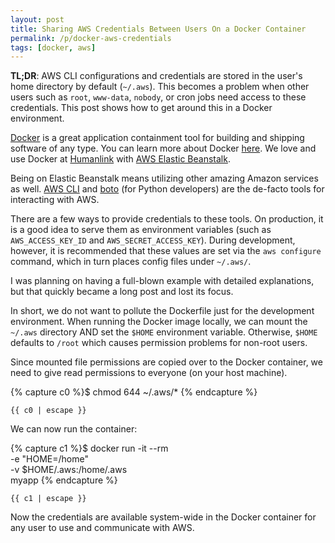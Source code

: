 ```yaml
---
layout: post
title: Sharing AWS Credentials Between Users On a Docker Container
permalink: /p/docker-aws-credentials
tags: [docker, aws]
---
```


**TL;DR**:
AWS CLI configurations and credentials are stored in the user's home directory by
default (`~/.aws`). This becomes a problem when other users such as
`root`, `www-data`, `nobody`, or cron jobs need access to these credentials.
This post shows how to get around this in a Docker environment.

[Docker](https://www.docker.com/) is a great application containment tool for
building and shipping software of any type. You can learn more about Docker
[here](https://www.docker.com/whatisdocker). We love and use Docker at
[Humanlink](https://www.humanlink.co) with
[AWS Elastic Beanstalk](http://aws.amazon.com/elasticbeanstalk/).

Being on Elastic Beanstalk means utilizing other amazing Amazon services as well.
[AWS CLI](http://aws.amazon.com/cli/) and [boto](https://github.com/boto/boto)
(for Python developers) are the de-facto tools for interacting with AWS.

There are a few ways to provide credentials to these tools.
On production, it is a good idea to serve them as environment
variables (such as `AWS_ACCESS_KEY_ID` and `AWS_SECRET_ACCESS_KEY`).
During development, however, it is recommended that these values are set via
the `aws configure` command, which in turn places config files under `~/.aws/`.

I was planning on having a full-blown example with detailed explanations,
but that quickly became a long post and lost its focus.

In short, we do not want to pollute the Dockerfile just for the development environment. When running the Docker image locally, we can mount the `~/.aws` directory AND set the `$HOME` environment variable. Otherwise, `$HOME` defaults
to `/root` which causes permission problems for non-root users.

Since mounted file permissions are copied over to the Docker container, we
need to give read permissions to everyone (on your host machine).

{% capture c0 %}$ chmod 644 ~/.aws/*
{% endcapture %}

<pre><code class="bash">{{ c0 | escape }}</code></pre>

We can now run the container:

{% capture c1 %}$ docker run -it --rm \
  -e "HOME=/home" \
  -v $HOME/.aws:/home/.aws \
  myapp
{% endcapture %}

<pre><code class="bash">{{ c1 | escape }}</code></pre>

Now the credentials are available system-wide in the Docker container for any
user to use and communicate with AWS.
